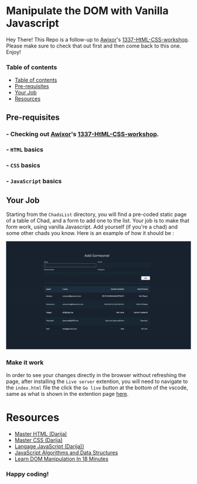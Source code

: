 <h1>Manipulate the DOM with Vanilla Javascript</h1>

Hey There! This Repo is a follow-up to [Awixor](https://github.com/AWIXOR)'s [1337-HtML-CSS-workshop](https://github.com/AWIXOR/1337-HtML-CSS-workshop). Please make sure to check that out first and then come back to this one. Enjoy!

### Table of contents
- [Table of contents](#table-of-contents)
- [Pre-requisites](#pre-requisites)
- [Your Job](#your-job)
- [Resources](#resources)

## Pre-requisites
### - Checking out [Awixor](https://github.com/AWIXOR)'s [1337-HtML-CSS-workshop](https://github.com/AWIXOR/1337-HtML-CSS-workshop).
### - `HTML` basics
### - `CSS` basics
### - `JavaScript` basics

## Your Job
Starting from the `ChadsList` directory, you will find a pre-coded static page of a table of Chad, and a form to add one to the list. Your job is to make that form work, using vanilla Javascript. Add yourself (if you're a chad) and some other chads you know. Here is an example of how it should be :

![Demo of ChadsList](./demo.gif)

### Make it work
In order to see your changes directly in the browser without refreshing the page, after installing the `Live server` extention, you will need to navigate to the `index.html` file the click the `Go live` button at the bottom of the vscode, same as what is shown in the extention page [here](https://marketplace.visualstudio.com/items?itemName=ritwickdey.LiveServer).

# Resources
- [Master HTML (Darija)](https://www.youtube.com/c/ZiroToHero/playlists?view=50&sort=dd&shelf_id=1)
- [Master CSS (Darija)](https://www.youtube.com/c/ZiroToHero/playlists?view=50&sort=dd&shelf_id=2)
- [Langage JavaScript (Darija))](https://www.youtube.com/watch?v=S_GiSrBBC_Y&list=PLZgKgfug7rBvPEr-ph51Ul0tmDWKmjlLI)
- [JavaScript Algorithms and Data Structures](https://www.freecodecamp.org/learn/javascript-algorithms-and-data-structures/)
- [Learn DOM Manipulation In 18 Minutes](https://www.youtube.com/watch?v=y17RuWkWdn8)

<h3>Happy coding!</h3>
